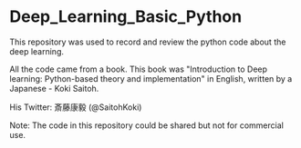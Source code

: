 # Deep_Learning_Basic_Python

This repository was used to record and review the python code about the deep learning.

All the code came from a book. This book was "Introduction to Deep learning: Python-based theory and implementation" in English, written by a Japanese - Koki Saitoh.

His Twitter: 斎藤康毅 (@SaitohKoki)

Note: The code in this repository could be shared but not for commercial use.
